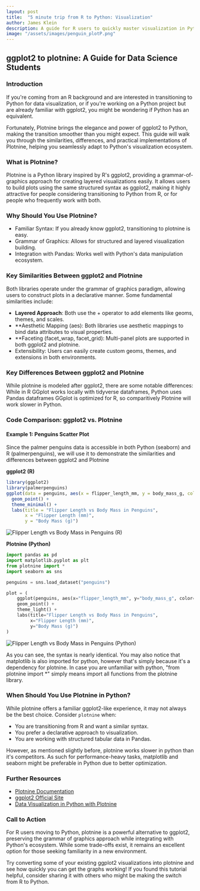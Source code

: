 ```yaml
---
layout: post
title:  "5 minute trip from R to Python: Visualization"
author: James Klein
description: A guide for R users to quickly master visualization in Python using the Plotnine package.
image: "/assets/images/penguin_plotP.png"
---
```


## ggplot2 to plotnine: A Guide for Data Science Students

### Introduction
If you're coming from an R background and are interested in transitioning to Python for data visualization, or if you're working on a Python project but are already familiar with ggplot2, you might be wondering if Python has an equivalent.

Fortunately, Plotnine brings the elegance and power of ggplot2 to Python, making the transition smoother than you might expect. This guide will walk you through the similarities, differences, and practical implementations of Plotnine, helping you seamlessly adapt to Python's visualization ecosystem.

### What is Plotnine?
Plotnine is a Python library inspired by R's ggplot2, providing a grammar-of-graphics approach for creating layered visualizations easily. It allows users to build plots using the same structured syntax as ggplot2, making it highly attractive for people considering transitioning to Python from R, or for people who frequently work with both. 

### Why Should You Use Plotnine?
- Familiar Syntax: If you already know ggplot2, transitioning to plotnine is easy.
- Grammar of Graphics: Allows for structured and layered visualization building.
- Integration with Pandas: Works well with Python's data manipulation ecosystem.

### Key Similarities Between ggplot2 and Plotnine
Both libraries operate under the grammar of graphics paradigm, allowing users to construct plots in a declarative manner. Some fundamental similarities include:

- **Layered Approach**: Both use the + operator to add elements like geoms, themes, and scales.
- **Aesthetic Mapping (aes): Both libraries use aesthetic mappings to bind data attributes to visual properties.
- **Faceting (facet_wrap, facet_grid): Multi-panel plots are supported in both ggplot2 and plotnine.
- Extensibility: Users can easily create custom geoms, themes, and extensions in both environments.

### Key Differences Between ggplot2 and Plotnine
While plotnine is modeled after ggplot2, there are some notable differences:
While in R GGplot works locally with tidyverse dataframes, Python uses Pandas dataframes
GGplot is optimized for R, so comparitively Plotnine will work slower in Python.

### Code Comparison: ggplot2 vs. Plotnine

#### Example 1: Penguins Scatter Plot

Since the palmer penguins data is accessible in both Python (seaborn) and R (palmerpenguins), we will use it to demonstrate the similarities and differences between ggplot2 and Plotnine

**ggplot2 (R)**
```r
library(ggplot2)
library(palmerpenguins)
ggplot(data = penguins, aes(x = flipper_length_mm, y = body_mass_g, color = species)) +
  geom_point() +
  theme_minimal() +
  labs(title = "Flipper Length vs Body Mass in Penguins",
       x = "Flipper Length (mm)",
       y = "Body Mass (g)")
```
![Flipper Length vs Body Mass in Penguins (R)](/assets/images/penguin_plotG)


**Plotnine (Python)**
```python
import pandas as pd
import matplotlib.pyplot as plt
from plotnine import *
import seaborn as sns

penguins = sns.load_dataset("penguins")

plot = (
    ggplot(penguins, aes(x="flipper_length_mm", y="body_mass_g", color="species")) +
    geom_point() +
    theme_light() +
    labs(title="Flipper Length vs Body Mass in Penguins", 
         x="Flipper Length (mm)", 
         y="Body Mass (g)")
)
```
![Flipper Length vs Body Mass in Penguins (Python)](/assets/images/penguin_plotP)


As you can see, the syntax is nearly identical. You may also notice that matplotlib is also imported for python, however that's simply because it's a dependency for plotnine. In case you are unfamiliar with python, "from plotnine import *" simply means import all functions from the plotnine library. 

### When Should You Use Plotnine in Python?
While plotnine offers a familiar ggplot2-like experience, it may not always be the best choice. Consider `plotnine` when:
- You are transitioning from R and want a similar syntax.
- You prefer a declarative approach to visualization.
- You are working with structured tabular data in Pandas.

However, as mentioned slightly before, plotnine works slower in python than it's competitors. As such for performance-heavy tasks, matplotlib and seaborn might be preferable in Python due to better optimization.

### Further Resources
- [Plotnine Documentation](https://plotnine.readthedocs.io/)
- [ggplot2 Official Site](https://ggplot2.tidyverse.org/)
- [Data Visualization in Python with Plotnine](https://towardsdatascience.com/using-plotnine-for-python-data-visualization-31d4c54e6eaf)

### Call to Action
For R users moving to Python, plotnine is a powerful alternative to ggplot2, preserving the grammar of graphics approach while integrating with Python's ecosystem. While some trade-offs exist, it remains an excellent option for those seeking familiarity in a new environment.

Try converting some of your existing ggplot2 visualizations into plotnine and see how quickly you can get the graphs working! If you found this tutorial helpful, consider sharing it with others who might be making the switch from R to Python.
